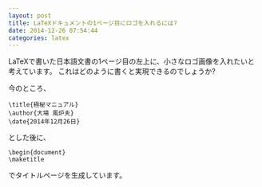 ```yaml
---
layout: post
title: LaTeXドキュメントの1ページ目にロゴを入れるには?
date: 2014-12-26 07:54:44
categories: latex
---
```

<!-- {% raw %} -->
<p>LaTeXで書いた日本語文書の1ページ目の左上に、小さなロゴ画像を入れたいと考えています。
これはどのように書くと実現できるのでしょうか?</p>

<p>今のところ、</p>

<pre><code>\title{極秘マニュアル}
\author{大場 風炉夫}
\date{2014年12月26日}
</code></pre>

<p>とした後に、</p>

<pre><code>\begin{document}
\maketitle
</code></pre>

<p>でタイトルページを生成しています。</p>
<!-- {% endraw %} -->
